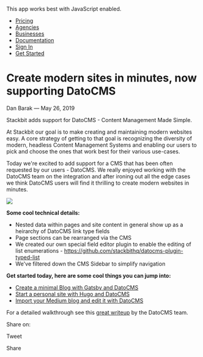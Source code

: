 This app works best with JavaScript enabled.

- [Pricing](/pricing)
- [Agencies](/agencies)
- [Businesses](/businesses)
- [Documentation](https://www.stackbit.com/docs/)
- [Sign In](https://app.stackbit.com/)
- <a href="https://app.stackbit.com/create" class="button-component button-component-theme-accent button-component-hollow"><span>Get Started</span></a>

# Create modern sites in minutes, now supporting DatoCMS

Dan Barak — May 26, 2019

Stackbit adds support for DatoCMS - Content Management Made Simple.

At Stackbit our goal is to make creating and maintaining modern websites easy. A core strategy of getting to that goal is recognizing the diversity of modern, headless Content Management Systems and enabling our users to pick and choose the ones that work best for their various use-cases.

Today we're excited to add support for a CMS that has been often requested by our users - DatoCMS. We really enjoyed working with the DatoCMS team on the integration and after ironing out all the edge cases we think DatoCMS users will find it thrilling to create modern websites in minutes.

![](/images/1562447757-datocms.png)

**Some cool technical details:**

- Nested data within pages and site content in general show up as a heirarchy of DatoCMS link type fields
- Page sections can be rearranged via the CMS
- We created our own special field editor plugin to enable the editing of list enumerations - <https://github.com/stackbithq/datocms-plugin-typed-list>
- We've filtered down the CMS Sidebar to simplify navigation

**Get started today, here are some cool things you can jump into:**

- [Create a minimal Blog with Gatsby and DatoCMS](https://app.stackbit.com/wizard?theme=fjord&ssg=gatsby&cms=datocms)
- [Start a personal site with Hugo and DatoCMS](https://app.stackbit.com/wizard?theme=fresh&ssg=hugo&cms=datocms)
- [Import your Medium blog and edit it with DatoCMS](https://www.stackbit.com/medium/)

For a detailed walkthrough see this [great writeup](https://www.datocms.com/blog/how-to-create-a-jamstack-site-in-minutes-with-stackbit/) by the DatoCMS team.

<span class="post-share-title">Share on:</span>

Tweet

Share

<!-- -->

<!-- -->
